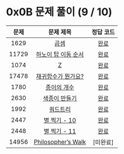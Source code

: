 # 0x0B 문제 풀이 (9 / 10)

| 문제 | 문제 제목 | 정답 코드 |
| :--: | :--: | :--: |
| 1629 | [곱셈](https://www.acmicpc.net/problem/1629) | [완료](./solutions/1629.cpp) |
| 11729 | [하노이 탑 이동 순서](https://www.acmicpc.net/problem/11729) | [완료](./solutions/11729.cpp) |
| 1074 | [Z](https://www.acmicpc.net/problem/1074) | [완료](./solutions/1074.cpp) |
| 17478 | [재귀함수가 뭔가요?](https://www.acmicpc.net/problem/17478) | [완료](./solutions/17478.cpp) |
| 1780 | [종이의 개수](https://www.acmicpc.net/problem/1780) | [완료](./solutions/1780.cpp) |
| 2630 | [색종이 만들기](https://www.acmicpc.net/problem/2630) | [완료](./solutions/2630.cpp) |
| 1992 | [쿼드트리](https://www.acmicpc.net/problem/1992) | [완료](./solutions/1992.cpp) |
| 2447 | [별 찍기 - 10](https://www.acmicpc.net/problem/2447) | [완료](./solutions/2447.cpp) |
| 2448 | [별 찍기 - 11](https://www.acmicpc.net/problem/2448) | [완료](./solutions/2448.cpp) |
| 14956 | [Philosopher’s Walk](https://www.acmicpc.net/problem/14956) | [미완료] |
